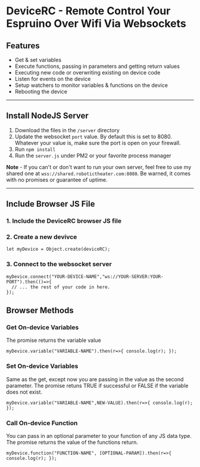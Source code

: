 # DeviceRC - Remote Control Your Espruino Over Wifi Via Websockets

## Features
 - Get & set variables 
 - Execute functions, passing in parameters and getting return values
 - Executing new code or overwriting existing on device code
 - Listen for events on the device
 - Setup watchers to monitor variables & functions on the device
 - Rebooting the device

----------------------------------------------

## Install NodeJS Server

 1. Download the files in the ```/server``` directory
 2. Update the websocket ```port``` value. By default this is set to 8080. Whatever your value is, make sure the port is open on your firewall.
 3. Run ```npm install```
 4. Run the ```server.js``` under PM2 or your favorite process manager

**Note** - If you can't or don't want to run your own server, feel free to use my shared one at ```wss://shared.robotictheater.com:8080```. Be warned, it comes with no promises or guarantee of uptime.

----------------------------------------------

## Include Browser JS File

### 1. Include the DeviceRC browser JS file



### 2. Create a new devivce
```
let myDevice = Object.create(deviceRC);
```

### 3. Connect to the websocket server
```
myDevice.connect("YOUR-DEVICE-NAME","ws://YOUR-SERVER:YOUR-PORT").then(()=>{
  // ... the rest of your code in here.
});
```
## Browser Methods

### Get On-device Variables
The promise returns the variable value
```
myDevice.variable("VARIABLE-NAME").then(r=>{ console.log(r); });
```

### Set On-device Variables
Same as the get, except now you are passing in the value as the second parameter. The promise retuns TRUE if successful or FALSE if the variable does not exist.
```
myDevice.variable("VARIABLE-NAME",NEW-VALUE).then(r=>{ console.log(r); });
```

### Call On-device Function
You can pass in an optional parameter to your function of any JS data type. The promise returns the value of the functions return.
```
myDevice.function("FUNCTION-NAME", [OPTIONAL-PARAM]).then(r=>{ console.log(r); });
```
